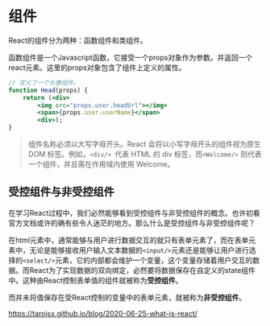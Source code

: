 # 组件

React的组件分为两种：函数组件和类组件。 

函数组件是一个Javascript函数，它接受一个props对象作为参数。并返回一个react元素。这里的props对象包含了组件上定义的属性。

```jsx
// 定义了一个头像组件。
function Head(props) {    
    return (<div>             
        <img src="props.user.headUrl"></img>             
        <span>{props.user.userName}</span>            
        <div>); 
}  
```

> 组件名称必须以大写字母开头。React 会将以小写字母开头的组件视为原生 DOM 标签。例如，`<div/> `代表 HTML 的 div 标签，而`<Welcome/>` 则代表一个组件，并且需在作用域内使用 Welcome。

## 受控组件与非受控组件

在学习React过程中，我们必然能够看到受控组件与非受控组件的概念。也许初看官方文档或许的确有些令人迷茫的地方。那么什么是受控组件与非受控组件呢？

 在html元素中，通常能够与用户进行数据交互的就只有表单元素了，而在表单元素中，无论是能够接收用户输入文本数据的`<input/>`元素还是能够让用户进行选择的`<select/>`元素，它的内部都会维护一个变量，这个变量存储着用户交互的数据。而React为了实现数据的双向绑定，必然要将数据保存在自定义的state组件中。这种由React控制表单值的组件就被称为**受控组件**。

而并未将值保存在受React控制的变量中的表单元素，就被称为**非受控组件**。





https://tarojsx.github.io/blog/2020-06-25-what-is-react/

[5]: https://juejin.cn/post/6858276396968951822	"受控组件与非受控组件"
[6]: https://mp.weixin.qq.com/s/g1q-K5xDTV5nCB6H22L1Zg	"学好这些 React 设计模式，能让你的 React 项目飞起来"
